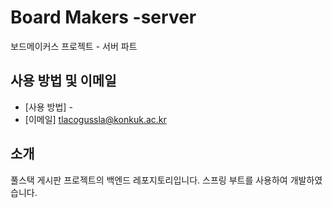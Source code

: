 # Board Makers -server

보드메이커스 프로젝트 - 서버 파트

## 사용 방법 및 이메일

- [사용 방법] -
- [이메일] tlacogussla@konkuk.ac.kr

## 소개

풀스택 게시판 프로젝트의 백엔드 레포지토리입니다. 스프링 부트를 사용하여 개발하였습니다. <br/>
